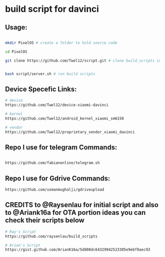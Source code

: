 # build script for davinci

## Usage:
```bash

mkdir PixelOS # create a folder to hold source code

cd PixelOS

git clone https://github.com/Twel12/script.git # clone build_scripts into the folder


bash script/server.sh # run build scripts
```

## Device Specefic Links:
```bash
# device
https://github.com/Twel12/device-xiaomi-davinci

# kernel
https://github.com/Twel12/android_kernel_xiaomi_sm6150

# vendor
https://github.com/Twel12/proprietary_vendor_xiaomi_davinci
```

## Repo I use for telegram Commands:
```bash

https://github.com/fabianonline/telegram.sh
```

## Repo I use for Gdrive Commands:
```bash
https://github.com/usmanmughalji/gdriveupload
```

 ## CREDITS to @Raysenlau for initial script and also to @Ariank16a for OTA portion ideas you can check their scripts below
 ```bash
 # Ray's Script
 https://github.com/raysenlau/build_scripts

# Arian's Script
 https://gist.github.com/ArianK16a/5d808dc64329942523305e9ebf0aec93
 ```